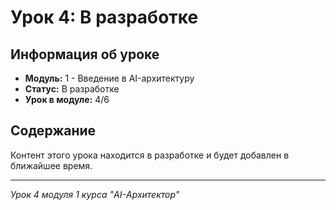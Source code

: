 # Урок 4: В разработке

## Информация об уроке
- **Модуль:** 1 - Введение в AI-архитектуру
- **Статус:** В разработке
- **Урок в модуле:** 4/6

## Содержание
Контент этого урока находится в разработке и будет добавлен в ближайшее время.

---
*Урок 4 модуля 1 курса "AI-Архитектор"*

